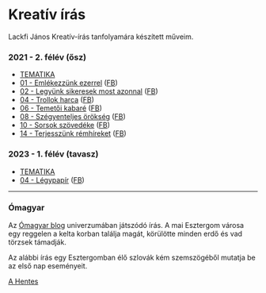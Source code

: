 # Kreatív írás

Lackfi János Kreatív-írás tanfolyamára készített műveim.

### 2021 - 2. félév (ősz)

- [TEMATIKA](2021.2/00.tematika.md)
- [01 - Emlékezzünk ezerrel](2021.2/01.emlekezzunk.ezerrel.md) ([FB](https://www.facebook.com/groups/527339801282556/posts/849496532400213/))
- [02 - Legyünk sikeresek most azonnal](2021.2/02.legyunk.sikeresek.most.azonnal.md) ([FB](https://www.facebook.com/groups/527339801282556/posts/855012508515282/))
- [04 - Trollok harca](2021.2/04.trollok.harca.md) ([FB](https://www.facebook.com/groups/527339801282556/posts/862420781107788/))
- [06 - Temetői kabaré](2021.2/06.temetoi.kabare.md) ([FB](https://www.facebook.com/groups/527339801282556/posts/871917640158102/))
- [08 - Szégyenteljes örökség](2021.2/08.szegyenteljes.orokseg.md) ([FB](https://www.facebook.com/groups/527339801282556/posts/871917640158102/))
- [10 - Sorsok szövedéke](2021.2/10.sorsok.szovedeke.md) ([FB](https://www.facebook.com/groups/527339801282556/posts/888139268535939/))
- [14 - Terjesszünk rémhíreket](2021.2/14.terjesszunk.remhireket.md) ([FB](https://www.facebook.com/groups/527339801282556/posts/902562963760236/))

### 2023 - 1. félév (tavasz)

- [TEMATIKA](2023.1/00.tematika.md)
- [04 - Légypapír](2023.1/04.legypapir.md) ([FB](https://www.facebook.com/groups/527339801282556/posts/1172435983439598/))

---

### Ómagyar

Az [Ómagyar blog](https://omagyar.blog.hu/) univerzumában játszódó írás. A mai Esztergom városa egy reggelen a kelta korban találja magát, körülötte minden erdő és vad törzsek támadják.

Az alábbi írás egy Esztergomban élő szlovák kém szemszögéből mutatja be az első nap eseményeit.

[A Hentes](omagyar.hentes.md)
 
